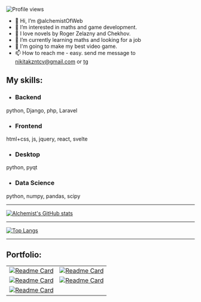 ![Profile views](https://gpvc.arturio.dev/alchemistOfWeb)

- 👋 Hi, I’m @alchemistOfWeb
- 👀 I’m interested in maths and game development.
- 📕 I love novels by Roger Zelazny and Chekhov. 
- 🌱 I’m currently learning maths and looking for a job 
- 🎯 I'm going to make my best video game.
- 📫 How to reach me - easy. send me message to nikitakzntcv@gmail.com or [tg](https://t.me/Nikitas_ascendance)

## My skills:
- ### Backend
python, Django, php, Laravel
- ### Frontend
html+css, js, jquery, react, svelte
- ### Desktop 
python, pyqt
- ### Data Science
python, numpy, pandas, scipy

<hr>

[![Alchemist's GitHub stats](https://github-readme-stats.vercel.app/api?username=alchemistOfWeb&theme=dark&show_icons=true&include_all_commits=true&count_private=true&hide=prs)](https://github.com/alchemistOfWeb/github-readme-stats)

<hr>

[![Top Langs](https://github-readme-stats.vercel.app/api/top-langs/?username=alchemistOfWeb&layout=compact&theme=dark)](https://github.com/alchemistOfWeb/github-readme-stats)

<hr>
<h2> Portfolio: </h2>

| | |
| :--: | :--: |
|[![Readme Card](https://github-readme-stats.vercel.app/api/pin/?username=alchemistOfWeb&repo=solarSystemTour&theme=dark)](https://github.com/alchemistOfWeb/solarSystemTour) | [![Readme Card](https://github-readme-stats.vercel.app/api/pin/?username=alchemistOfWeb&repo=film_base&theme=dark)](https://github.com/alchemistOfWeb/film_base)|
[![Readme Card](https://github-readme-stats.vercel.app/api/pin/?username=alchemistOfWeb&repo=Kanban_board_bkend&theme=dark)](https://github.com/alchemistOfWeb/Kanban_board_bkend) | [![Readme Card](https://github-readme-stats.vercel.app/api/pin/?username=alchemistOfWeb&repo=checklist_service&theme=dark)](https://github.com/alchemistOfWeb/checklist_service)|
[![Readme Card](https://github-readme-stats.vercel.app/api/pin/?username=alchemistOfWeb&repo=opinion_scrapper_project&theme=dark)](https://github.com/alchemistOfWeb/opinion_scrapper_project)|

<!---
alchemistOfWeb/alchemistOfWeb is a ✨ special ✨ repository because its `README.md` (this file) appears on your GitHub profile.
You can click the Preview link to take a look at your changes.
🐋docker, 🧠neural networks
--->

